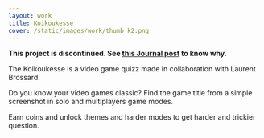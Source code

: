 ```yaml
---
layout: work
title: Koikoukesse
cover: /static/images/work/thumb_k2.png
---
```


**This project is discontinued. See [this Journal post](/2013/09/launching-new-website-and-company-news) to know why.**

The Koikoukesse is a video game quizz made in collaboration with Laurent Brossard.

Do you know your video games classic? Find the game title from a simple screenshot in solo and multiplayers game modes.

Earn coins and unlock themes and harder modes to get harder and trickier question.
